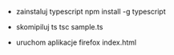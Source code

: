 - zainstaluj typescript
npm install -g typescript

- skomipiluj ts
tsc sample.ts

- uruchom aplikacje
firefox index.html


